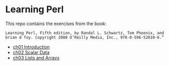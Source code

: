 # Learning Perl

This repo contains the exercises from the book:

```
Learning Perl, Fifth edition, by Randal L. Schwartz, Tom Phoenix, and brian d foy. Copyright 2008 O’Reilly Media, Inc., 978-0-596-52010-6.”
```

- [ch01 Introduction](ch01/)
- [ch02 Scalar Data](ch02/)
- [ch03 Lists and Arrays](ch03/)
